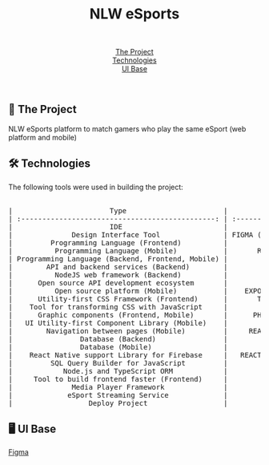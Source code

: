 <div align = "center">
  <h1> NLW eSports </h1>
</div>
<br>

<p align="center">
<a href="#theproject">The Project</a><br>
<a href="#technologies">Technologies</a><br>
<a href="#uibase">UI Base</a><br>
</p>
<br>

<div id="theproject">
<h2> 📓 The Project </h2>
<p> NLW eSports platform to match gamers who play the same eSport (web platform and mobile) </p>
</div>

<div id="technologies">
<h2> 🛠 Technologies </h2>
The following tools were used in building the project:<br><br>
<pre>
|                       Type                       |           Tools           |              References              |
| :----------------------------------------------: | :-----------------------: | :----------------------------------: |
|                       IDE                        |          VS CODE          |    https://code.visualstudio.com/    |
|              Design Interface Tool               | FIGMA (Prototype - UX/UI) |        https://www.figma.com/        |
|         Programming Language (Frontend)          |           REACT           |         https://reactjs.org/         |
|          Programming Language (Mobile)           |       REACT NATIVE        |       https://reactnative.dev/       |
| Programming Language (Backend, Frontend, Mobile) |        TYPESCRIPT         |   https://www.typescriptlang.org/    |
|        API and backend services (Backend)        |          NODE.JS          |         https://nodejs.org/          |
|          NodeJS web framework (Backend)          |          EXPRESS          |        https://expressjs.com/        |
|      Open source API development ecosystem       |        HOPPSCOTCH         |        https://hoppscotch.io/        |
|          Open source platform (Mobile)           |    EXPO BARE WORKFLOW     |          https://expo.dev/           |
|      Utility-first CSS Framework (Frontend)      |       TAILWIND CSS        |       https://tailwindcss.com/       |
|    Tool for transforming CSS with JavaScript     |         POST CSS          |         https://postcss.org/         |
|      Graphic components (Frontend, Mobile)       |      PHOSPHOR ICONS       |      https://phosphoricons.com/      |
|   UI Utility-first Component Library (Mobile)    |        NATIVE BASE        |        https://nativebase.io/        |
|        Navigation between pages (Mobile)         |     REACT NAVIGATION      |     https://reactnavigation.org/     |
|                Database (Backend)                |          SQLITE           |  https://www.sqlite.org/index.html   |
|                Database (Mobile)                 |         FIREBASE          | https://console.firebase.google.com/ |
|    React Native support Library for Firebase     |   REACT NATIVE FIREBASE   |        https://rnfirebase.io/        |
|         SQL Query Builder for JavaScript         |          KNEX.JS          |         https://knexjs.org/          |
|            Node.js and TypeScript ORM            |          PRISMA           |        https://www.prisma.io/        |
|     Tool to build frontend faster (Frontend)     |          VITE.JS          |         https://vitejs.dev/          |
|              Media Player Framework              |          VIME.JS          |         https://vimejs.com/          |
|             eSport Streaming Service             |          TWITCH           |        https://www.twitch.tv/        |
|                  Deploy Project                  |          VERCEL           |         https://vercel.com/          |
</pre>
</div>

<div id="uibase">
<h2> 🖥 UI Base </h2>
<p> <a href="https://www.figma.com/file/gRE6zJ98mRJ1vAgx6fMJ6b/NLW-eSports?node-id=6%3A23" target="_blank">Figma</a> </p>
</div>